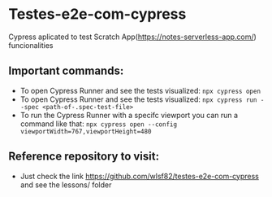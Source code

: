 # Testes-e2e-com-cypress
Cypress aplicated to test Scratch App(https://notes-serverless-app.com/) funcionalities

## Important commands: 

- To open Cypress Runner and see the tests visualized: `npx cypress open`
- To open Cypress Runner and see the tests visualized: `npx cypress run --spec <path-of-.spec-test-file>`
- To run the Cypress Runner with a specifc viewport you can run a command like that: `npx cypress open --config viewportWidth=767,viewportHeight=480` 

## Reference repository to visit:

- Just check the link https://github.com/wlsf82/testes-e2e-com-cypress and see the lessons/ folder